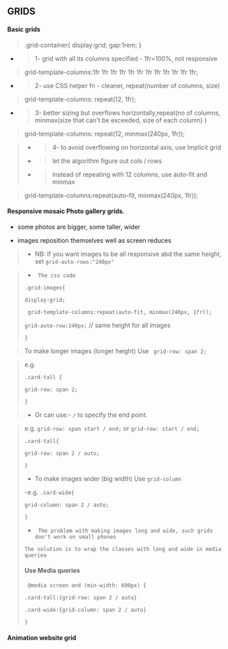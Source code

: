 ##  GRIDS
####  Basic grids
> .grid-container{
> display:grid;
  gap:1rem;
}




- > 1- grid with all its columns specified - 1fr=100%, not responsive
> grid-template-columns:1fr 1fr 1fr 1fr 1fr 1fr 1fr 1fr 1fr 1fr 1fr 1fr;

- >2- use CSS helper fn - cleaner, repeat(number of columns, size) 
>grid-template-columns: repeat(12, 1fr);
    
- >3- better sizing but overflows horizontally,repeat(no of columns, minmax(size that can't be exceeded, size of each column) ) 
>grid-template-columns: repeat(12, minmax(240px, 1fr));


> - >4- to avoid overflowing on horizontal axis, use Implicit grid
> - >let the algorithm figure out cols / rows
> - >instead of repeating with 12 columns, use auto-fit and minmax

>grid-template-columns:repeat(auto-fit, minmax(240px, 1fr));


#### Responsive mosaic Photo gallery grids.
- some photos are bigger, some taller, wider

- images reposition themselves well as screen reduces

> - NB: 
> If you want images to be all responsive abd the same height, set `grid-auto-rows:"240px"`

> - ` The css code`
> 
> `.grid-images{`
> 
> `display:grid;`
> 
>` grid-template-columns:repeat(auto-fit, minmax(240px, 1fr));`
> 
> `grid-auto-row:240px;`  // same height for all images
> 
> `}`


> To make longer images (longer height)
> Use ` grid-row: span 2;`

> e.g.
>  
> `.card-tall {`
> 
> `grid-row: span 2;`
> 
> `}`


> - Or can use:- `/`  to specify the end point.

> e.g.  `grid-row: span start / end;`  or  `grid-row: start / end;`
>
> `.card-tall{`
>
> `grid-row: span 2 / auto;`
> 
> `}`
>  
> - To make images wider (big width)
> Use `grid-column`
>
> -e.g.
>  `.card-wide{`
> 
> `grid-column: span 2 / auto;`
> 
>`}`
>
> - ` The problem with making images long and wide, such grids don't work on small phones`
> 
> ` The solution is to wrap the classes with long and wide in media queriea `
>
> #### Use Media queries
> ` @media screen and (min-width: 600px) {`
> 
> `.card-tall:{grid-row: span 2 / auto}`
>
> `.card-wide:{grid-column: span 2 / auto}`
> 
> `}`
>












####   Animation website grid



